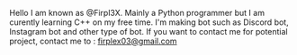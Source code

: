 Hello I am known as @Firpl3X. Mainly a Python programmer but I am curently learning C++ on my free time.
I'm making bot such as Discord bot, Instagram bot and other type of bot.
If you want to contact me for potential project, contact me to : firplex03@gmail.com



<!---
Firpl3X/Firpl3X is a ✨ special ✨ repository because its `README.md` (this file) appears on your GitHub profile.
You can click the Preview link to take a look at your changes.
--->
